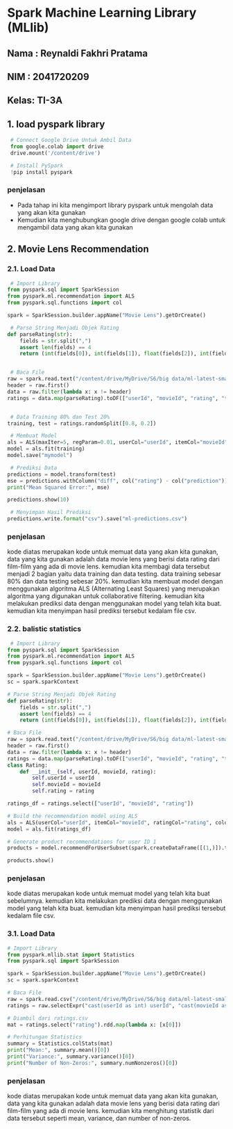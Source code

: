 # Spark Machine Learning Library (MLlib)

## Nama : Reynaldi Fakhri Pratama
## NIM  : 2041720209
## Kelas: TI-3A

## 1. load pyspark library
```python
 # Connect Google Drive Untuk Ambil Data
 from google.colab import drive
 drive.mount('/content/drive')

 # Install PySpark
 !pip install pyspark
```
### penjelasan
- Pada tahap ini kita mengimport library pyspark untuk mengolah data yang akan kita gunakan
- Kemudian kita menghubungkan google drive dengan google colab untuk mengambil data yang akan kita gunakan

## 2. Movie Lens Recommendation

### 2.1. Load Data
```python
 # Import Library
from pyspark.sql import SparkSession
from pyspark.ml.recommendation import ALS
from pyspark.sql.functions import col

spark = SparkSession.builder.appName("Movie Lens").getOrCreate()

 # Parse String Menjadi Objek Rating
def parseRating(str):
    fields = str.split(",")
    assert len(fields) == 4
    return (int(fields[0]), int(fields[1]), float(fields[2]), int(fields[3]))


 # Baca File
raw = spark.read.text("/content/drive/MyDrive/S6/big data/ml-latest-small/ratings.dat").rdd.map(lambda x: x[0])
header = raw.first()
data = raw.filter(lambda x: x != header)
ratings = data.map(parseRating).toDF(["userId", "movieId", "rating", "timestamp"])


 # Data Training 80% dan Test 20%
training, test = ratings.randomSplit([0.8, 0.2])

 # Membuat Model
als = ALS(maxIter=5, regParam=0.01, userCol="userId", itemCol="movieId", ratingCol="rating")
model = als.fit(training)
model.save("mymodel")

 # Prediksi Data
predictions = model.transform(test)
mse = predictions.withColumn("diff", col("rating") - col("prediction")).select((col("diff") ** 2).alias("squared_diff")).filter(~col("squared_diff").isNull()).agg({"squared_diff": "sum"}).collect()[0][0]
print("Mean Squared Error:", mse)

predictions.show(10)

 # Menyimpan Hasil Prediksi
predictions.write.format("csv").save("ml-predictions.csv")
```
### penjelasan
kode diatas merupakan kode untuk memuat data yang akan kita gunakan, data yang kita gunakan adalah data movie lens yang berisi data rating dari film-film yang ada di movie lens. kemudian kita membagi data tersebut menjadi 2 bagian yaitu data training dan data testing. data training sebesar 80% dan data testing sebesar 20%. kemudian kita membuat model dengan menggunakan algoritma ALS (Alternating Least Squares) yang merupakan algoritma yang digunakan untuk collaborative filtering. kemudian kita melakukan prediksi data dengan menggunakan model yang telah kita buat. kemudian kita menyimpan hasil prediksi tersebut kedalam file csv.

### 2.2. balistic statistics
```python
 # Import Library
from pyspark.sql import SparkSession
from pyspark.ml.recommendation import ALS
from pyspark.sql.functions import col

spark = SparkSession.builder.appName("Movie Lens").getOrCreate()
sc = spark.sparkContext

# Parse String Menjadi Objek Rating
def parseRating(str):
    fields = str.split(",")
    assert len(fields) == 4
    return (int(fields[0]), int(fields[1]), float(fields[2]), int(fields[3]))

# Baca File
raw = spark.read.text("/content/drive/MyDrive/S6/big data/ml-latest-small/ratings.csv").rdd.map(lambda x: x[0])
header = raw.first()
data = raw.filter(lambda x: x != header)
ratings = data.map(parseRating).toDF(["userId", "movieId", "rating", "timestamp"])
class Rating:
    def __init__(self, userId, movieId, rating):
        self.userId = userId
        self.movieId = movieId
        self.rating = rating

ratings_df = ratings.select(["userId", "movieId", "rating"])

# Build the recommendation model using ALS
als = ALS(userCol="userId", itemCol="movieId", ratingCol="rating", coldStartStrategy="drop")
model = als.fit(ratings_df)

# Generate product recommendations for user ID 1
products = model.recommendForUserSubset(spark.createDataFrame([(1,)]).toDF("userId"), 10)

products.show()
```
### penjelasan
kode diatas merupakan kode untuk memuat model yang telah kita buat sebelumnya. kemudian kita melakukan prediksi data dengan menggunakan model yang telah kita buat. kemudian kita menyimpan hasil prediksi tersebut kedalam file csv.

### 3.1. Load Data
```python
# Import Library
from pyspark.mllib.stat import Statistics
from pyspark.sql import SparkSession

spark = SparkSession.builder.appName("Movie Lens").getOrCreate()
sc = spark.sparkContext

# Baca File
raw = spark.read.csv("/content/drive/MyDrive/S6/big data/ml-latest-small/ratings.csv", header=True)
ratings = raw.selectExpr("cast(userId as int) userId", "cast(movieId as int) movieId", "cast(rating as float) rating", "cast(timestamp as int) timestamp")

# Diambil dari ratings.csv
mat = ratings.select("rating").rdd.map(lambda x: [x[0]])

# Perhitungan Statistics
summary = Statistics.colStats(mat)
print("Mean:", summary.mean()[0])
print("Variance:", summary.variance()[0])
print("Number of Non-Zeros:", summary.numNonzeros()[0])
```

### penjelasan

kode diatas merupakan kode untuk memuat data yang akan kita gunakan, data yang kita gunakan adalah data movie lens yang berisi data rating dari film-film yang ada di movie lens. kemudian kita menghitung statistik dari data tersebut seperti mean, variance, dan number of non-zeros.

